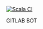 [![Scala CI](https://github.com/pizzaeueu/gitlab-bot/actions/workflows/scala.yml/badge.svg)](https://github.com/pizzaeueu/gitlab-bot/actions/workflows/scala.yml)

GITLAB BOT
